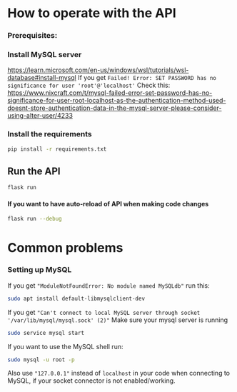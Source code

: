 # How to operate with the API

### Prerequisites:

### Install MySQL server
https://learn.microsoft.com/en-us/windows/wsl/tutorials/wsl-database#install-mysql
If you get `Failed! Error: SET PASSWORD has no significance for user 'root'@'localhost'`
Check this: https://www.nixcraft.com/t/mysql-failed-error-set-password-has-no-significance-for-user-root-localhost-as-the-authentication-method-used-doesnt-store-authentication-data-in-the-mysql-server-please-consider-using-alter-user/4233

### Install the requirements

```bash
pip install -r requirements.txt
```

## Run the API

```bash
flask run
```
#### If you want to have auto-reload of API when making code changes 

```bash
flask run --debug
```
# Common problems

### Setting up MySQL

If you get `"ModuleNotFoundError: No module named MySQLdb"` run this:

```bash
sudo apt install default-libmysqlclient-dev
```

If you get `"Can't connect to local MySQL server through socket '/var/lib/mysql/mysql.sock' (2)"`
Make sure your mysql server is running 

```bash
sudo service mysql start
```
If you want to use the MySQL shell run:
```bash
sudo mysql -u root -p
```
Also use `"127.0.0.1"` instead of `localhost` in your code when connecting to MySQL, if your socket connector is not enabled/working.